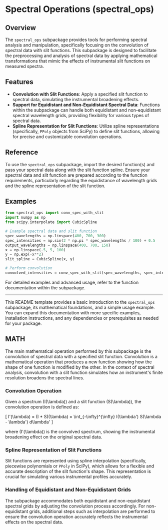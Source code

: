# Spectral Operations (spectral_ops)

## Overview

The `spectral_ops` subpackage provides tools for performing spectral analysis and manipulation, specifically focusing on the convolution of spectral data with slit functions. This subpackage is designed to facilitate the preprocessing and analysis of spectral data by applying mathematical transformations that mimic the effects of instrumental slit functions on measured spectra.

## Features

- **Convolution with Slit Functions**: Apply a specified slit function to spectral data, simulating the instrumental broadening effects.
- **Support for Equidistant and Non-Equidistant Spectral Data**: Functions within the subpackage can handle both equidistant and non-equidistant spectral wavelength grids, providing flexibility for various types of spectral data.
- **Spline Representation for Slit Functions**: Utilize spline representations (specifically, `PPoly` objects from SciPy) to define slit functions, allowing for precise and customizable convolution operations.


## Reference

To use the `spectral_ops` subpackage, import the desired function(s) and pass your spectral data along with the slit function spline. Ensure your spectral data and slit function are prepared according to the function requirements, particularly regarding the equidistance of wavelength grids and the spline representation of the slit function.



## Examples

```python
from spectral_ops import conv_spec_with_slit
import numpy as np
from scipy.interpolate import CubicSpline

# Example spectral data and slit function
spec_wavelengths = np.linspace(400, 700, 300)
spec_intensities = np.sin(2 * np.pi * spec_wavelengths / 100) + 0.5
output_wavelengths = np.linspace(400, 700, 150)
x = np.linspace(-5, 5, 100)
y = np.exp(-x**2)
slit_spline = CubicSpline(x, y)

# Perform convolution
convolved_intensities = conv_spec_with_slit(spec_wavelengths, spec_intensities, output_wavelengths, slit_spline)
```

For detailed examples and advanced usage, refer to the function documentation within the subpackage.

---

This README template provides a basic introduction to the `spectral_ops` subpackage, its mathematical foundations, and a simple usage example. You can expand this documentation with more specific examples, installation instructions, and any dependencies or prerequisites as needed for your package.

## MATH

The main mathematical operation performed by this subpackage is the convolution of spectral data with a specified slit function. Convolution is a mathematical operation that produces a new function showing how the shape of one function is modified by the other. In the context of spectral analysis, convolution with a slit function simulates how an instrument's finite resolution broadens the spectral lines.

### Convolution Operation

Given a spectrum \(I(\lambda)\) and a slit function \(S(\lambda)\), the convolution operation is defined as:

\[ I'(\lambda) = (I * S)(\lambda) = \int_{-\infty}^{\infty} I(\lambda') S(\lambda - \lambda') d\lambda' \]

where \(I'(\lambda)\) is the convolved spectrum, showing the instrumental broadening effect on the original spectral data.

### Spline Representation of Slit Functions

Slit functions are represented using spline interpolation (specifically, piecewise polynomials or `PPoly` in SciPy), which allows for a flexible and accurate description of the slit function's shape. This representation is crucial for simulating various instrumental profiles accurately.

### Handling of Equidistant and Non-Equidistant Grids

The subpackage accommodates both equidistant and non-equidistant spectral grids by adjusting the convolution process accordingly. For non-equidistant grids, additional steps such as interpolation are performed to ensure the convolution operation accurately reflects the instrumental effects on the spectral data.